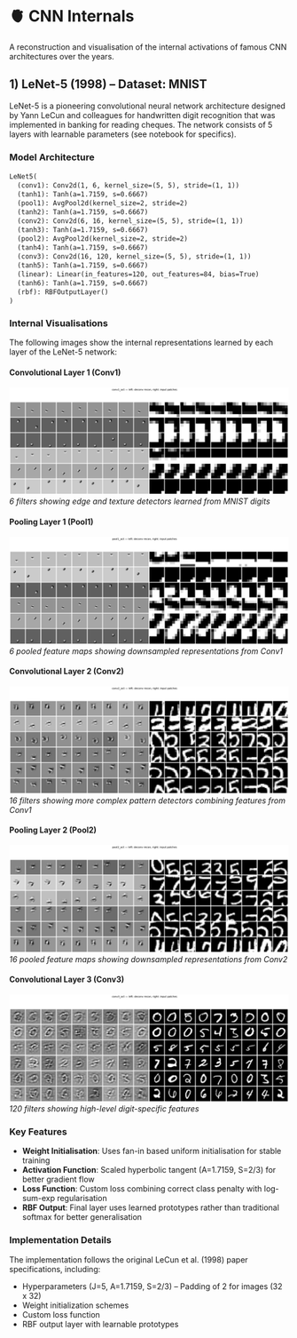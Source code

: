 # 🫀 CNN Internals

A reconstruction and visualisation of the internal activations of famous CNN architectures over the years.

## 1) LeNet-5 (1998) – Dataset: MNIST

LeNet-5 is a pioneering convolutional neural network architecture designed by Yann LeCun and colleagues for handwritten digit recognition that was implemented in banking for reading cheques. The network consists of 5 layers with learnable parameters (see notebook for specifics).

### Model Architecture

```
LeNet5(
  (conv1): Conv2d(1, 6, kernel_size=(5, 5), stride=(1, 1))
  (tanh1): Tanh(a=1.7159, s=0.6667)
  (pool1): AvgPool2d(kernel_size=2, stride=2)
  (tanh2): Tanh(a=1.7159, s=0.6667)
  (conv2): Conv2d(6, 16, kernel_size=(5, 5), stride=(1, 1))
  (tanh3): Tanh(a=1.7159, s=0.6667)
  (pool2): AvgPool2d(kernel_size=2, stride=2)
  (tanh4): Tanh(a=1.7159, s=0.6667)
  (conv3): Conv2d(16, 120, kernel_size=(5, 5), stride=(1, 1))
  (tanh5): Tanh(a=1.7159, s=0.6667)
  (linear): Linear(in_features=120, out_features=84, bias=True)
  (tanh6): Tanh(a=1.7159, s=0.6667)
  (rbf): RBFOutputLayer()
)
```

### Internal Visualisations

The following images show the internal representations learned by each layer of the LeNet-5 network:

#### Convolutional Layer 1 (Conv1)
![Conv1 Internal Representations](images/lenet-5_conv1.png)
*6 filters showing edge and texture detectors learned from MNIST digits*

#### Pooling Layer 1 (Pool1)
![Pool1 Internal Representations](images/lenet-5_pool1.png)
*6 pooled feature maps showing downsampled representations from Conv1*

#### Convolutional Layer 2 (Conv2)  
![Conv2 Internal Representations](images/lenet-5_conv2.png)
*16 filters showing more complex pattern detectors combining features from Conv1*

#### Pooling Layer 2 (Pool2)
![Pool2 Internal Representations](images/lenet-5_pool2.png)
*16 pooled feature maps showing downsampled representations from Conv2*

#### Convolutional Layer 3 (Conv3)
![Conv3 Internal Representations](images/lenet-5_conv3.png)
*120 filters showing high-level digit-specific features*

### Key Features

- **Weight Initialisation**: Uses fan-in based uniform initialisation for stable training
- **Activation Function**: Scaled hyperbolic tangent (A=1.7159, S=2/3) for better gradient flow
- **Loss Function**: Custom loss combining correct class penalty with log-sum-exp regularisation
- **RBF Output**: Final layer uses learned prototypes rather than traditional softmax for better generalisation

### Implementation Details

The implementation follows the original LeCun et al. (1998) paper specifications, including:
- Hyperparameters (J=5, A=1.7159, S=2/3)
– Padding of 2 for images (32 x 32)
- Weight initialization schemes
- Custom loss function
- RBF output layer with learnable prototypes
